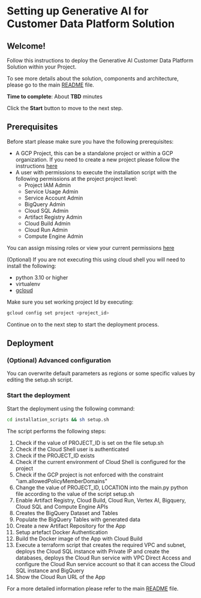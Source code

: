 # Setting up Generative AI for Customer Data Platform Solution

## Welcome!
Follow this instructions to deploy the Generative AI Customer Data Platform Solution within your Project.

To see more details about the solution, components and architecture, please go to the main [README](https://github.com/fabloc/genai-powered-cdp/blob/main/README.md) file.

**Time to complete**: About **TBD** minutes

Click the **Start** button to move to the next step.

## Prerequisites
Before start please make sure you have the following prerequisites:
- A GCP Project, this can be a standalone project or within a GCP organization. If you need to create a new project please follow the instructions [here](https://cloud.google.com/resource-manager/docs/creating-managing-projects)
- A user with permissions to execute the installation script with the following permissions at the project project level:
  - Project IAM Admin
  - Service Usage Admin
  - Service Account Admin
  - BigQuery Admin
  - Cloud SQL Admin
  - Artifact Registry Admin
  - Cloud Build Admin
  - Cloud Run Admin
  - Compute Engine Admin

You can assign missing roles or view your current permissions [here](https://console.cloud.google.com/iam-admin/iam)

(Optional) If you are not executing this using cloud shell you will need to install the following:
- python 3.10 or higher
- virtualenv
- [gcloud](https://cloud.google.com/sdk/docs/install)

Make sure you set working project Id by executing: 
```bash
gcloud config set project <project_id>
```
Continue on to the next step to start the deployment process.

## Deployment

### (Optional) Advanced configuration
You can overwrite default parameters as regions or some specific values by editing the <walkthrough-editor-open-file
    filePath="cloudshell_open/genai-powered-cdp/installation_scripts/setup.sh">
    setup.sh
</walkthrough-editor-open-file> script.

### Start the deployment
Start the deployment using the following command:
```bash
cd installation_scripts && sh setup.sh
```

The script performs the following steps:
1. Check if the value of PROJECT_ID is set on the file setup.sh
2. Check if the Cloud Shell user is authenticated
3. Check if the PROJECT_ID exists
4. Check if the current environment of Cloud Shell is configured for the project
5. Check if the GCP project is not enforced with the constraint "iam.allowedPolicyMemberDomains"
6. Change the value of PROJECT_ID, LOCATION into the main.py python file according to the value of the script setup.sh
7. Enable Artifact Registry, Cloud Build, Cloud Run, Vertex AI, Bigquery, Cloud SQL and Compute Engine APIs
8. Creates the BigQuery Dataset and Tables
9. Populate the BigQuery Tables with generated data
10. Create a new Artifact Repository for the App
11. Setup artefact Docker Authentication
12. Build the Docker image of the App with Cloud Build
13. Execute a terraform script that creates the required VPC and subnet, deploys the Cloud SQL instance with Private IP and create the databases, deploys the Cloud Run service with VPC Direct Access and configure the Cloud Run service account so that it can access the Cloud SQL instance and BigQuery
14. Show the Cloud Run URL of the App


For a more detailed information please refer to the main [README](https://github.com/fabloc/genai-powered-cdp/blob/main/README.md) file.